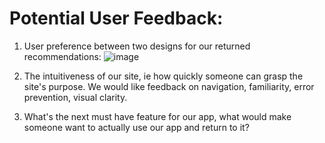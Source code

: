  # Potential User Feedback:
 
1. User preference between two designs for our returned recommendations: 
 ![image](https://user-images.githubusercontent.com/25533620/224185657-45c22fd3-7ee0-45ba-839b-e952506a82a7.png)

1. The intuitiveness of our site, ie how quickly someone can grasp the site's purpose. We would like feedback on navigation, familiarity, error prevention, visual clarity.  

1. What's the next must have feature for our app, what would make someone want to actually use our app and return to it? 
